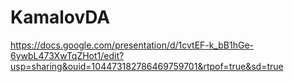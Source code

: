# KamalovDA
https://docs.google.com/presentation/d/1cvtEF-k_bB1hGe-6ywbL473XwTqZHot1/edit?usp=sharing&ouid=104473182786469759701&rtpof=true&sd=true
